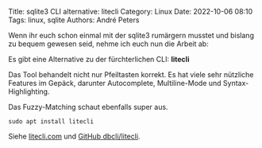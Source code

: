 Title: sqlite3 CLI alternative: litecli
Category: Linux
Date: 2022-10-06 08:10
Tags: linux, sqlite
Authors: André Peters

Wenn ihr euch schon einmal mit der sqlite3 rumärgern musstet und bislang zu bequem gewesen seid, nehme ich euch nun die Arbeit ab:

Es gibt eine Alternative zu der fürchterlichen CLI: **litecli**

Das Tool behandelt nicht nur Pfeiltasten korrekt. Es hat viele sehr nützliche Features im Gepäck, darunter Autocomplete, Multiline-Mode und Syntax-Highlighting.

Das Fuzzy-Matching schaut ebenfalls super aus.

```
sudo apt install litecli
```

Siehe [litecli.com](https://litecli.com) und [GitHub dbcli/litecli](https://github.com/dbcli/litecli).
